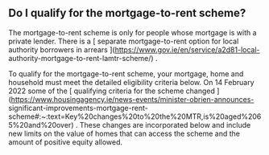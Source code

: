 ##  Do I qualify for the mortgage-to-rent scheme?

The mortgage-to-rent scheme is only for people whose mortgage is with a
private lender. There is a [ separate mortgage-to-rent option for local
authority borrowers in arrears ](https://www.gov.ie/en/service/a2d81-local-
authority-mortgage-to-rent-lamtr-scheme/) .

To qualify for the mortgage-to-rent scheme, your mortgage, home and household
must meet the detailed eligibility criteria below. On 14 February 2022 some of
the [ qualifying criteria for the scheme changed
](https://www.housingagency.ie/news-events/minister-obrien-announces-
significant-improvements-mortgage-rent-
scheme#:~:text=Key%20changes%20to%20the%20MTR,is%20aged%2065%20and%20over) .
These changes are incorporated below and include new limits on the value of
homes that can access the scheme and the amount of positive equity allowed.
